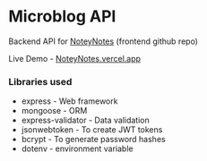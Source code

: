 # Microblog API
Backend API for [NoteyNotes](https://github.com/namancdr/notey-frontend) (frontend github repo)

Live Demo - [NoteyNotes.vercel.app](https://noteynotes.vercel.app)


### Libraries used

 - express  - Web framework
 - mongoose - ORM
 - express-validator - Data validation
 - jsonwebtoken - To create JWT tokens
 - bcrypt - To generate password hashes
 - dotenv - environment variable
